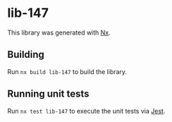 # lib-147

This library was generated with [Nx](https://nx.dev).

## Building

Run `nx build lib-147` to build the library.

## Running unit tests

Run `nx test lib-147` to execute the unit tests via [Jest](https://jestjs.io).
